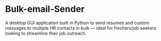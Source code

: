 # Bulk-email-Sender
A desktop GUI application built in Python to send resumes and custom messages to multiple HR contacts in bulk — ideal for freshers/job seekers looking to streamline their job outreach.

